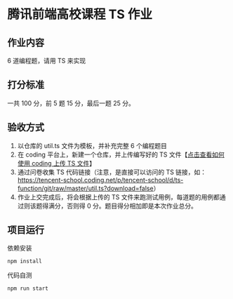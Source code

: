 # 腾讯前端高校课程 TS 作业

## 作业内容

6 道编程题，请用 TS 来实现

## 打分标准

一共 100 分，前 5 题 15 分，最后一题 25 分。

## 验收方式

1. 以仓库的 util.ts 文件为模板，并补充完整 6 个编程题目
2. 在 coding 平台上，新建一个仓库，并上传编写好的 TS 文件【[点击查看如何使用 coding 上传 TS 文件](https://doc.weixin.qq.com/doc/p/0459c07f788862895c32702e6a71957d94b769fa)】
3. 通过问卷收集 TS 代码链接（注意，是直接可以访问的 TS 链接，如：<https://tencent-school.coding.net/p/tencent-school/d/ts-function/git/raw/master/util.ts?download=false>）
4. 作业上交完成后，将会根据上传的 TS 文件来跑测试用例，每道题的用例都通过则该题得满分，否则得 0 分。题目得分相加即是本次作业总分。

## 项目运行

依赖安装
```
npm install
```

代码自测
```
npm run start
```